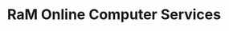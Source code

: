 ---
title: "RaM Online Computer Services"
url: /brunswick/ram-online-computer-services/
shop: computer
---